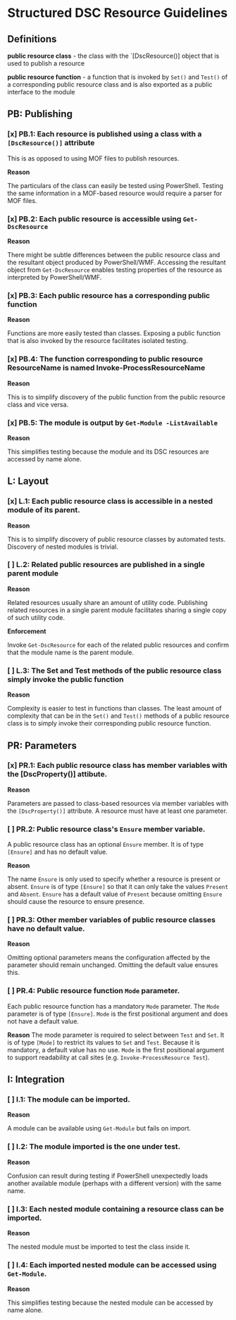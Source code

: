 # Structured DSC Resource Guidelines

## Definitions

**public resource class** - the class with the `[DscResource()] object that is used to publish a resource

**public resource function** - a function that is invoked by `Set()` and `Test()` of a corresponding public resource class and is also exported as a public interface to the module

## PB: Publishing

### [x] PB.1: Each resource is published using a class with a `[DscResource()]` attribute

This is as opposed to using MOF files to publish resources.

**Reason**

The particulars of the class can easily be tested using PowerShell.  Testing the same information in a MOF-based resource would require a parser for MOF files.

### [x] PB.2: Each public resource is accessible using `Get-DscResource`

**Reason**

There might be subtle differences between the public resource class and the resultant object produced by PowerShell/WMF. Accessing the resultant object from `Get-DscResource` enables testing properties of the resource as interpreted by PowerShell/WMF.

### [x] PB.3: Each public resource has a corresponding public function

**Reason**

Functions are more easily tested than classes.  Exposing a public function that is also invoked by the resource facilitates isolated testing.

### [x] PB.4: The function corresponding to public resource ResourceName is named Invoke-ProcessResourceName

**Reason**

This is to simplify discovery of the public function from the public resource class and vice versa.

### [x] PB.5: The module is output by `Get-Module -ListAvailable`

**Reason**

This simplifies testing because the module and its DSC resources are accessed by name alone.

## L: Layout

### [x] L.1: Each public resource class is accessible in a nested module of its parent.

**Reason**

This is to simplify discovery of public resource classes by automated tests.  Discovery of nested modules is trivial.

### [ ] L.2: Related public resources are published in a single parent module

**Reason**

Related resources usually share an amount of utility code.  Publishing related resources in a single parent module facilitates sharing a single copy of such utility code.

**Enforcement**

Invoke `Get-DscResource` for each of the related public resources and confirm that the module name is the parent module. 

### [ ] L.3: The Set and Test methods of the public resource class simply invoke the public function

**Reason**

Complexity is easier to test in functions than classes.  The least amount of complexity that can be in the `Set()` and `Test()` methods of a public resource class is to simply invoke their corresponding public resource function. 


## PR: Parameters

### [x] PR.1: Each public resource class has member variables with the [DscProperty()] attibute.

**Reason**

Parameters are passed to class-based resources via member variables with the `[DscProperty()]` attribute.  A resource must have at least one parameter.

### [ ] PR.2: Public resource class's `Ensure` member variable.

A public resource class has an optional `Ensure` member.  It is of type `[Ensure]` and has no default value. 

**Reason**

The name `Ensure` is only used to specify whether a resource is present or absent. `Ensure` is of type `[Ensure]` so that it can only take the values `Present` and `Absent`.  `Ensure` has a default value of `Present` because omitting `Ensure` should cause the resource to ensure presence.

### [ ] PR.3: Other member variables of public resource classes have no default value.

**Reason**

Omitting optional parameters means the configuration affected by the parameter should remain unchanged.  Omitting the default value ensures this.

### [ ] PR.4: Public resource function `Mode` parameter.

Each public resource function has a mandatory `Mode` parameter.  The `Mode` parameter is of type `[Ensure]`.  `Mode` is the first positional argument and does not have a default value.

**Reason**
The mode parameter is required to select between `Test` and `Set`.  It is of type `[Mode]` to restrict its values to `Set` and `Test`. Because it is mandatory, a default value has no use.  `Mode` is the first positional argument to support readability at call sites (e.g. `Invoke-ProcessResource Test`).

## I: Integration

### [ ] I.1: The module can be imported.

**Reason**

A module can be available using `Get-Module` but fails on import.

### [ ] I.2: The module imported is the one under test.

**Reason**

Confusion can result during testing if PowerShell unexpectedly loads another available module (perhaps with a different version) with the same name.

### [ ] I.3: Each nested module containing a resource class can be imported.

**Reason**

The nested module must be imported to test the class inside it.

### [ ] I.4: Each imported nested module can be accessed using `Get-Module`.

**Reason**

This simplifies testing because the nested module can be accessed by name alone.